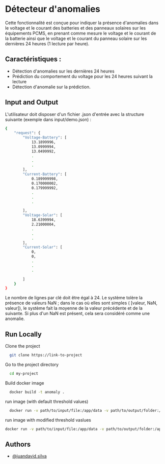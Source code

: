 
# Détecteur d'anomalies

Cette fonctionnalité est conçue pour indiquer la présence d'anomalies dans le voltage et le courant des batteries et des panneaux solaires sur les équipements PCMS, en prenant comme mesure le voltage et le courant de la batterie ainsi que le voltage et le courant du panneau solaire sur les dernières 24 heures (1 lecture par heure).






## Caractéristiques :

    
- Détection d'anomalies sur les dernières 24 heures
- Prédiction du comportement du voltage pour les 24 heures suivant la lecture
- Détection d'anomalie sur la prédiction.


## Input and Output

L'utilisateur doit disposer d'un fichier .json d'entrée avec la structure suivante (exemple dans input/demo.json) :


```bash
{
    "request": {
        "Voltage-Battery": [
            13.1899996,
            13.0999994,
            13.0499992,
            .
            .
            .
        ],
        "Current-Battery": [
            0.189999998,
            0.170000002,
            0.179999992,
            .
            .
            .

        ],
        "Voltage-Solar": [
            18.6399994,
            2.21000004,
            .
            .
            .
        ],
        "Current-Solar": [
            0,
            0,
            .
            .
            .

        ]
    }
}
```

Le nombre de lignes par clé doit être égal à 24. Le système tolère la présence de valeurs NaN ; dans le cas où elles sont simples ( [valeur, NaN, valeur]), le système fait la moyenne de la valeur précédente et de la suivante. Si plus d'un NaN est présent, cela sera considéré comme une anomalie.
## Run Locally

Clone the project

```bash
  git clone https://link-to-project
```

Go to the project directory

```bash
  cd my-project
```

Build docker image

```bash
  docker build -t anomaly .
```

run image (with default threshold values)

```bash
  docker run -v path/to/input/file:/app/data -v path/to/output/folder:/app/out anomaly /app/data/input.json /app/out
```

run image with modified threshold vaslues
```bash
docker run -v path/to/input/file:/app/data -v path/to/output/folder:/app/out anomaly /app/data/test.json /app/out /app/data/config.yaml
```

## Authors

- [@juandavid.silva](http://gitlab.ver-mac.com/Juandavid.silva/anomaly-detector)


